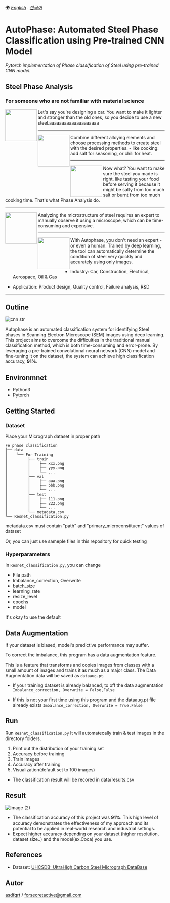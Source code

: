 🌍
*[English](README.md) ∙ [한국어](README-kr.md)*


# AutoPhase: Automated Steel Phase Classification using Pre-trained CNN Model
*Pytorch implementation of Phase classification of Steel using pre-trained CNN model.*

## Steel Phase Analysis
### For someone who are not familiar with material science

<img align="left" width="100" height="100" src="https://user-images.githubusercontent.com/79451613/220240779-df357d88-441b-48d2-bd2a-c095ba37e4c5.png">
Let's say you're designing a car. You want to make it lighter and stronger than the old ones, so you decide to use a new steel.aaaaaaaaaaaaaaaaaaaa

---

<img align="left" width="100" height="100" src="https://user-images.githubusercontent.com/79451613/220240788-002d12ee-1d7e-46da-aec7-903c26a3a5aa.png">
Combine different alloying elements and choose processing methods to create steel with the desired properties.
- like cooking: add salt for seasoning, or chili for heat.

---

<img align="left" width="100" height="100" src="https://user-images.githubusercontent.com/79451613/220240786-176eca1e-f84b-4240-a561-33ca81f1b850.png">
Now what? You want to make sure the steel you made is right. like tasting your food before serving it because it might be salty from too much salt or burnt from too much cooking time. That's what Phase Analysis do.

---

<img align="left" width="100" height="100" src="https://user-images.githubusercontent.com/79451613/220240783-ff50e301-c431-44f0-af05-00936cd26e8d.png">
Analyzing the microstructure of steel requires an expert to manually observe it using a microscope, which can be time-consuming and expensive.

---

<img align="left" width="100" height="100" src="https://user-images.githubusercontent.com/79451613/220240781-578af4d5-a18e-49ec-9c18-1e8b1e57d75a.png">
With Autophase, you don't need an expert - or even a human. Trained by deep learning, the tool can automatically determine the condition of steel very quickly and accurately using only images. 

- Industry:  Car, Construction, Electrical, Aerospace, Oil & Gas 

- Application: Product design, Quality control, Failure analysis, R&D

---

## Outline
![cnn str](https://user-images.githubusercontent.com/79451613/220237019-00eeae2a-ee84-435a-bfa3-0c2de3012ee8.png)

Autophase is an automated classification system for identifying Steel phases in Scanning Electron Microscope (SEM) images using deep learning. This project aims to overcome the difficulties in the traditional manual classification method, which is both time-consuming and error-prone. By leveraging a pre-trained convolutional neural network (CNN) model and fine-tuning it on the dataset, the system can achieve high classification accuracy, **91%**.

## Environmnet
- Python3
- Pytorch

## Getting Started
### Dataset
Place your Micrograph dataset in proper path

    Fe phase classification
    ├── data
    │    └── For Training
    │         ├── train
    │         │    ├── xxx.png
    │         │    ├── yyy.png
    │         │    └── ...
    │         ├── val
    │         │    ├── aaa.png
    │         │    ├── bbb.png
    │         │    └── ...
    │         ├── test
    │         │    ├── 111.png
    │         │    ├── 222.png
    │         │    └── ...
    │         └── metadata.csv
    └── Resnet_classification.py

metadata.csv must contain "path" and "primary_microconstituent" values of dataset

Or, you can just use sameple files in this repository for quick testing

### Hyperparameters
In `Resnet_classification.py`, you can change
* File path
* Imbalance_correction, Overwrite
* batch_size
* learning_rate
* resize_level
* epochs
* model

It's okay to use the default

## Data Augmentation
If your dataset is biased, model's predictive performance may suffer.

To correct the imbalance, this program has a data augmentation feature.

This is a feature that transforms and copies images from classes with a small amount of images and trains it as much as a major class.
The Data Augmentation data will be saved as `dataaug.pt`.

* If your training dataset is already balanced, to off the data augmentation 
`Imbalance_correction, Overwrite = False,False`

* If this is not your first time using this program and the dataaug.pt file already exists
`Imbalance_correction, Overwrite = True,False`

## Run
Run `Resnet_classification.py`
It will automatecally train & test images in the directory folders.

1. Print out the distribution of your training set
2. Accuracy before training
3. Train images
4. Accuracy after training
5. Visualization(default set to 100 images)

* The classification result will be recored in data/results.csv

## Result
![image (2)](https://user-images.githubusercontent.com/79451613/219881948-f062f3ab-4b01-42e8-a794-cd4cc251b267.png)

* The classification accuracy of this project was **91%**. This high level of accuracy demonstrates the effectiveness of my approach and its potential to be applied in real-world research and industrial settings.
* Expect higher accuracy depending on your dataset (higher resolution, dataset size..) and the model(ex.Coca) you use.
## References
- Dataset: [UHCSDB: UltraHigh Carbon Steel Micrograph DataBase](https://www.kaggle.com/datasets/safi842/highcarbon-micrographs)

## Autor
[asdfqrt](https://github.com/asdfqrt) / forsecretactive@gmail.com
